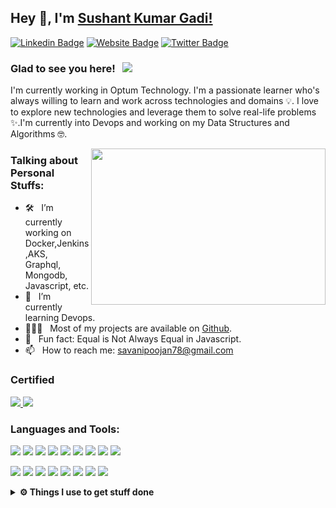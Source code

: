 ## Hey 👋, I'm [Sushant Kumar Gadi!](https://github.com/sushantgadi/)

[![Linkedin Badge](https://img.shields.io/badge/-LinkedIn-0e76a8?style=flat-square&logo=Linkedin&logoColor=white)](www.linkedin.com/in/sushantgadi)
[![Website Badge](https://img.shields.io/badge/Website-3b5998?style=flat-square&logo=google-chrome&logoColor=white)](https://sushantgadi.github.io/)
[![Twitter Badge](https://img.shields.io/badge/-Twitter-00acee?style=flat-square&logo=Twitter&logoColor=white)](https://twitter.com/sushantgadi)


### Glad to see you here! &nbsp; ![](https://visitor-badge.glitch.me/badge?page_id=sushantgadi.sushantgadi&style=flat-square&color=0088cc)

I'm currently working in Optum Technology. I'm a passionate learner who's always willing to learn and work across technologies and domains 💡. I love to explore new technologies and leverage them to solve real-life problems ✨.I'm currently into Devops and working on my Data Structures and Algorithms 🤓.

<img align="right" height="250" width="375" alt="" src="https://media.giphy.com/media/Vbtc9VG51NtzT1Qnv1/giphy.gif" />

### Talking about Personal Stuffs:

- 🛠 &nbsp; I’m currently working on Docker,Jenkins,AKS, <br /> Graphql, Mongodb, Javascript, etc.
- 🚀 &nbsp; I’m currently learning Devops.
- 👨🏻‍💻 &nbsp; Most of my projects are available on [Github](https://github.com/savanipoojan78).
- 👾 &nbsp; Fun fact: Equal is Not Always Equal in Javascript.
- 📫 &nbsp; How to reach me: savanipoojan78@gmail.com

### Certified
<p>
 <a href="https://www.credly.com/badges/4b75570d-c9b0-4d3d-8c41-0b8044871dfe/public_url" target="_blank">
<img src="https://user-images.githubusercontent.com/33199323/134687280-5be9514a-7c4c-468a-a757-21c9a0315f4f.png"/>
</a>
	<a href="https://www.credly.com/badges/4244bbde-27a5-4905-97d7-9f3afea55eca/public_url" target="_blank">
		<img src="https://user-images.githubusercontent.com/33199323/134688112-62eb8880-0bb4-414b-bd09-d37bdfc48503.png"/>
	</a>
</p>

### Languages and Tools:

<p>
<img src="https://img.shields.io/badge/node.js%20-%2343853D.svg?&style=for-the-badge&logo=node.js&logoColor=white"/>
<img src="https://img.shields.io/badge/javascript%20-%23323330.svg?&style=for-the-badge&logo=javascript&logoColor=%23F7DF1E"/>
<img src="https://img.shields.io/badge/html5%20-%23E34F26.svg?&style=for-the-badge&logo=html5&logoColor=white"/>
<img src="https://img.shields.io/badge/css3%20-%231572B6.svg?&style=for-the-badge&logo=css3&logoColor=white"/>
<img src="https://img.shields.io/badge/java-%23ED8B00.svg?&style=for-the-badge&logo=java&logoColor=white"/>
<img src="https://img.shields.io/badge/express.js%20-%23404d59.svg?&style=for-the-badge"/>
<img src="https://img.shields.io/badge/git%20-%23F05033.svg?&style=for-the-badge&logo=git&logoColor=white"/>
<img src="https://img.shields.io/badge/github%20-%23121011.svg?&style=for-the-badge&logo=github&logoColor=white"/>
<img src="https://img.shields.io/badge/bitbucket%20-%230047B3.svg?&style=for-the-badge&logo=bitbucket&logoColor=white"/>

</p>
<p>
<img src="https://img.shields.io/badge/AWS%20-%23FF9900.svg?&style=for-the-badge&logo=amazon-aws&logoColor=white"/>
<img src="https://img.shields.io/badge/Google%20Cloud%20-%234285F4.svg?&style=for-the-badge&logo=google-cloud&logoColor=white"/>
<img src="https://img.shields.io/badge/jenkins%20-%232C5263.svg?&style=for-the-badge&logo=jenkins&logoColor=white"/>
<img src="https://img.shields.io/badge/mysql-%2300f.svg?&style=for-the-badge&logo=mysql&logoColor=white"/>
<img src ="https://img.shields.io/badge/MongoDB-%234ea94b.svg?&style=for-the-badge&logo=mongodb&logoColor=white"/>
<img src="https://img.shields.io/badge/travisci%20-%232B2F33.svg?&style=for-the-badge&logo=travis&logoColor=white"/>
<img src="https://img.shields.io/badge/docker%20-%230db7ed.svg?&style=for-the-badge&logo=docker&logoColor=white"/>
<img src="https://img.shields.io/badge/kubernetes%20-%23326ce5.svg?&style=for-the-badge&logo=kubernetes&logoColor=white"/>
</p>
<details>	
<br />
	
  <summary><b>⚙️ Things I use to get stuff done</b></summary>
  	<ul>
  	    <li><b>OS:</b> Ubuntu 20.04</li>
	    <li><b>Laptop: </b> HP Elitebook (i7)</li>
  	    <li><b>Browser: </b> Chrome</li>
	    <li><b>Code Editor:</b> VSCode - The best editor out there</li>
	    <li><b>To Stay Updated:</b> Dev.to, Medium and Twitter</li>
	    <br />
	</ul>	
</details>
